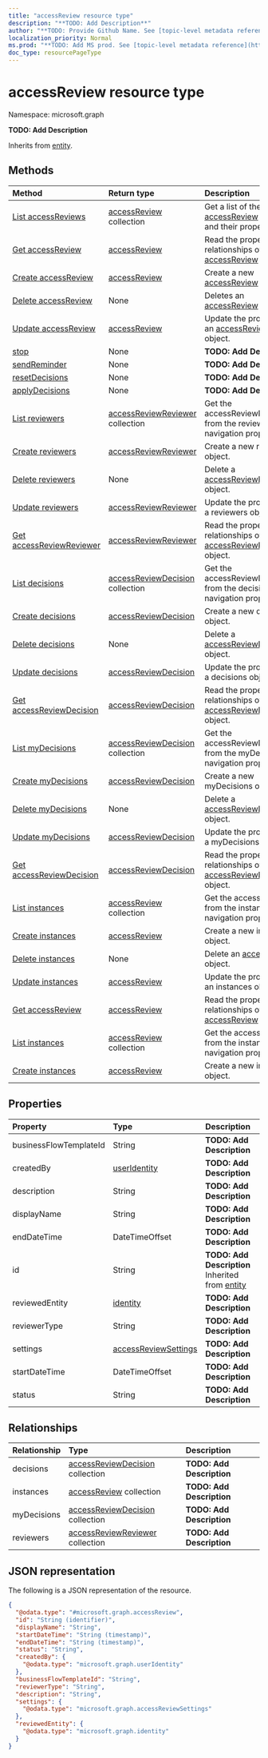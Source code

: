 ```yaml
---
title: "accessReview resource type"
description: "**TODO: Add Description**"
author: "**TODO: Provide Github Name. See [topic-level metadata reference](https://msgo.azurewebsites.net/add/document/guidelines/metadata.html#topic-level-metadata)**"
localization_priority: Normal
ms.prod: "**TODO: Add MS prod. See [topic-level metadata reference](https://msgo.azurewebsites.net/add/document/guidelines/metadata.html#topic-level-metadata)**"
doc_type: resourcePageType
---
```


# accessReview resource type


Namespace: microsoft.graph

**TODO: Add Description**


Inherits from [entity](../resources/entity.md).

## Methods
|Method|Return type|Description|
|:---|:---|:---|
|[List accessReviews](../api/accessreview-list.md)|[accessReview](../resources/accessreview.md) collection|Get a list of the [accessReview](../resources/accessreview.md) objects and their properties.|
|[Get accessReview](../api/accessreview-get.md)|[accessReview](../resources/accessreview.md)|Read the properties and relationships of an [accessReview](../resources/accessreview.md) object.|
|[Create accessReview](../api/accessreview-post-accessreviews.md)|[accessReview](../resources/accessreview.md)|Create a new [accessReview](../resources/accessreview.md) object.|
|[Delete accessReview](../api/accessreview-delete.md)|None|Deletes an [accessReview](../resources/accessreview.md) object.|
|[Update accessReview](../api/accessreview-update.md)|[accessReview](../resources/accessreview.md)|Update the properties of an [accessReview](../resources/accessreview.md) object.|
|[stop](../api/accessreview-stop.md)|None|**TODO: Add Description**|
|[sendReminder](../api/accessreview-sendreminder.md)|None|**TODO: Add Description**|
|[resetDecisions](../api/accessreview-resetdecisions.md)|None|**TODO: Add Description**|
|[applyDecisions](../api/accessreview-applydecisions.md)|None|**TODO: Add Description**|
|[List reviewers](../api/accessreview-list-reviewers.md)|[accessReviewReviewer](../resources/accessreviewreviewer.md) collection|Get the accessReviewReviewers from the reviewers navigation property.|
|[Create reviewers](../api/accessreview-post-reviewers.md)|[accessReviewReviewer](../resources/accessreviewreviewer.md)|Create a new reviewers object.|
|[Delete reviewers](../api/accessreview-delete-reviewers.md)|None|Delete a [accessReviewReviewer](../resources/accessreviewreviewer.md) object.|
|[Update reviewers](../api/accessreview-update-reviewers.md)|[accessReviewReviewer](../resources/accessreviewreviewer.md)|Update the properties of a reviewers object.|
|[Get accessReviewReviewer](../api/accessreviewreviewer-get.md)|[accessReviewReviewer](../resources/accessreviewreviewer.md)|Read the properties and relationships of an [accessReviewReviewer](../resources/accessreviewreviewer.md) object.|
|[List decisions](../api/accessreview-list-decisions.md)|[accessReviewDecision](../resources/accessreviewdecision.md) collection|Get the accessReviewDecisions from the decisions navigation property.|
|[Create decisions](../api/accessreview-post-decisions.md)|[accessReviewDecision](../resources/accessreviewdecision.md)|Create a new decisions object.|
|[Delete decisions](../api/accessreview-delete-decisions.md)|None|Delete a [accessReviewDecision](../resources/accessreviewdecision.md) object.|
|[Update decisions](../api/accessreview-update-decisions.md)|[accessReviewDecision](../resources/accessreviewdecision.md)|Update the properties of a decisions object.|
|[Get accessReviewDecision](../api/accessreviewdecision-get.md)|[accessReviewDecision](../resources/accessreviewdecision.md)|Read the properties and relationships of an [accessReviewDecision](../resources/accessreviewdecision.md) object.|
|[List myDecisions](../api/accessreview-list-mydecisions.md)|[accessReviewDecision](../resources/accessreviewdecision.md) collection|Get the accessReviewDecisions from the myDecisions navigation property.|
|[Create myDecisions](../api/accessreview-post-mydecisions.md)|[accessReviewDecision](../resources/accessreviewdecision.md)|Create a new myDecisions object.|
|[Delete myDecisions](../api/accessreview-delete-mydecisions.md)|None|Delete a [accessReviewDecision](../resources/accessreviewdecision.md) object.|
|[Update myDecisions](../api/accessreview-update-mydecisions.md)|[accessReviewDecision](../resources/accessreviewdecision.md)|Update the properties of a myDecisions object.|
|[Get accessReviewDecision](../api/accessreviewdecision-get.md)|[accessReviewDecision](../resources/accessreviewdecision.md)|Read the properties and relationships of an [accessReviewDecision](../resources/accessreviewdecision.md) object.|
|[List instances](../api/accessreview-list-instances.md)|[accessReview](../resources/accessreview.md) collection|Get the accessReviews from the instances navigation property.|
|[Create instances](../api/accessreview-post-instances.md)|[accessReview](../resources/accessreview.md)|Create a new instances object.|
|[Delete instances](../api/accessreview-delete-instances.md)|None|Delete an [accessReview](../resources/accessreview.md) object.|
|[Update instances](../api/accessreview-update-instances.md)|[accessReview](../resources/accessreview.md)|Update the properties of an instances object.|
|[Get accessReview](../api/accessreview-get.md)|[accessReview](../resources/accessreview.md)|Read the properties and relationships of an [accessReview](../resources/accessreview.md) object.|
|[List instances](../api/accessreview-list-instances.md)|[accessReview](../resources/accessreview.md) collection|Get the accessReviews from the instances navigation property.|
|[Create instances](../api/accessreview-post-instances.md)|[accessReview](../resources/accessreview.md)|Create a new instances object.|

## Properties
|Property|Type|Description|
|:---|:---|:---|
|businessFlowTemplateId|String|**TODO: Add Description**|
|createdBy|[userIdentity](../resources/useridentity.md)|**TODO: Add Description**|
|description|String|**TODO: Add Description**|
|displayName|String|**TODO: Add Description**|
|endDateTime|DateTimeOffset|**TODO: Add Description**|
|id|String|**TODO: Add Description** Inherited from [entity](../resources/entity.md)|
|reviewedEntity|[identity](../resources/identity.md)|**TODO: Add Description**|
|reviewerType|String|**TODO: Add Description**|
|settings|[accessReviewSettings](../resources/accessreviewsettings.md)|**TODO: Add Description**|
|startDateTime|DateTimeOffset|**TODO: Add Description**|
|status|String|**TODO: Add Description**|

## Relationships
|Relationship|Type|Description|
|:---|:---|:---|
|decisions|[accessReviewDecision](../resources/accessreviewdecision.md) collection|**TODO: Add Description**|
|instances|[accessReview](../resources/accessreview.md) collection|**TODO: Add Description**|
|myDecisions|[accessReviewDecision](../resources/accessreviewdecision.md) collection|**TODO: Add Description**|
|reviewers|[accessReviewReviewer](../resources/accessreviewreviewer.md) collection|**TODO: Add Description**|

## JSON representation
The following is a JSON representation of the resource.
<!-- {
  "blockType": "resource",
  "keyProperty": "id",
  "@odata.type": "microsoft.graph.accessReview",
  "baseType": "microsoft.graph.entity",
  "openType": false
}
-->
``` json
{
  "@odata.type": "#microsoft.graph.accessReview",
  "id": "String (identifier)",
  "displayName": "String",
  "startDateTime": "String (timestamp)",
  "endDateTime": "String (timestamp)",
  "status": "String",
  "createdBy": {
    "@odata.type": "microsoft.graph.userIdentity"
  },
  "businessFlowTemplateId": "String",
  "reviewerType": "String",
  "description": "String",
  "settings": {
    "@odata.type": "microsoft.graph.accessReviewSettings"
  },
  "reviewedEntity": {
    "@odata.type": "microsoft.graph.identity"
  }
}
```

